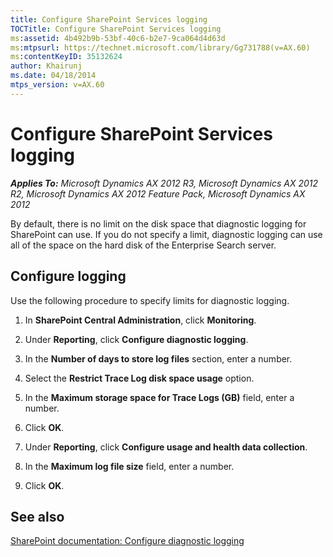 ```yaml
---
title: Configure SharePoint Services logging
TOCTitle: Configure SharePoint Services logging
ms:assetid: 4b492b9b-53bf-40c6-b2e7-9ca064d4d63d
ms:mtpsurl: https://technet.microsoft.com/library/Gg731788(v=AX.60)
ms:contentKeyID: 35132624
author: Khairunj
ms.date: 04/18/2014
mtps_version: v=AX.60
---
```


# Configure SharePoint Services logging 


_**Applies To:** Microsoft Dynamics AX 2012 R3, Microsoft Dynamics AX 2012 R2, Microsoft Dynamics AX 2012 Feature Pack, Microsoft Dynamics AX 2012_

By default, there is no limit on the disk space that diagnostic logging for SharePoint can use. If you do not specify a limit, diagnostic logging can use all of the space on the hard disk of the Enterprise Search server.

## Configure logging

Use the following procedure to specify limits for diagnostic logging.

1.  In **SharePoint Central Administration**, click **Monitoring**.

2.  Under **Reporting**, click **Configure diagnostic logging**.

3.  In the **Number of days to store log files** section, enter a number.

4.  Select the **Restrict Trace Log disk space usage** option.

5.  In the **Maximum storage space for Trace Logs (GB)** field, enter a number.

6.  Click **OK**.

7.  Under **Reporting**, click **Configure usage and health data collection**.

8.  In the **Maximum log file size** field, enter a number.

9.  Click **OK**.

## See also

[SharePoint documentation: Configure diagnostic logging](https://go.microsoft.com/fwlink/?linkid=194152)

  


